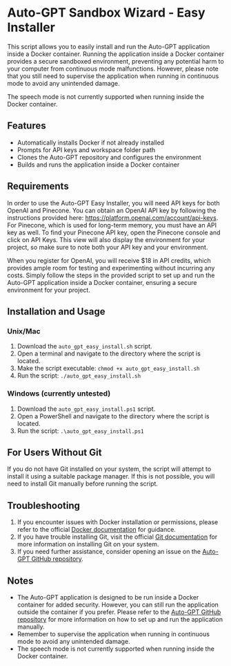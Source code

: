# Auto-GPT Sandbox Wizard - Easy Installer

This script allows you to easily install and run the Auto-GPT application inside a Docker container. Running the application inside a Docker container provides a secure sandboxed environment, preventing any potential harm to your computer from continuous mode malfunctions. However, please note that you still need to supervise the application when running in continuous mode to avoid any unintended damage.

The speech mode is not currently supported when running inside the Docker container.

## Features
- Automatically installs Docker if not already installed
- Prompts for API keys and workspace folder path
- Clones the Auto-GPT repository and configures the environment
- Builds and runs the application inside a Docker container

## Requirements
In order to use the Auto-GPT Easy Installer, you will need API keys for both OpenAI and Pinecone. You can obtain an OpenAI API key by following the instructions provided here: https://platform.openai.com/account/api-keys. For Pinecone, which is used for long-term memory, you must have an API key as well. To find your Pinecone API key, open the Pinecone console and click on API Keys. This view will also display the environment for your project, so make sure to note both your API key and your environment.

When you register for OpenAI, you will receive $18 in API credits, which provides ample room for testing and experimenting without incurring any costs. Simply follow the steps in the provided script to set up and run the Auto-GPT application inside a Docker container, ensuring a secure environment for your project.

## Installation and Usage
### Unix/Mac
1. Download the `auto_gpt_easy_install.sh` script.
2. Open a terminal and navigate to the directory where the script is located.
3. Make the script executable: `chmod +x auto_gpt_easy_install.sh`
4. Run the script: `./auto_gpt_easy_install.sh`

### Windows (currently untested)
1. Download the `auto_gpt_easy_install.ps1` script.
2. Open a PowerShell and navigate to the directory where the script is located.
3. Run the script: `.\auto_gpt_easy_install.ps1`

## For Users Without Git
If you do not have Git installed on your system, the script will attempt to install it using a suitable package manager. If this is not possible, you will need to install Git manually before running the script.

## Troubleshooting

1. If you encounter issues with Docker installation or permissions, please refer to the official [Docker documentation](https://docs.docker.com/get-docker/) for guidance.
2. If you have trouble installing Git, visit the official [Git documentation](https://git-scm.com/book/en/v2/Getting-Started-Installing-Git) for more information on installing Git on your system.
3. If you need further assistance, consider opening an issue on the [Auto-GPT GitHub repository](https://github.com/Torantulino/Auto-GPT).

## Notes

- The Auto-GPT application is designed to be run inside a Docker container for added security. However, you can still run the application outside the container if you prefer. Please refer to the [Auto-GPT GitHub repository](https://github.com/Torantulino/Auto-GPT) for more information on how to set up and run the application manually.
- Remember to supervise the application when running in continuous mode to avoid any unintended damage.
- The speech mode is not currently supported when running inside the Docker container.
